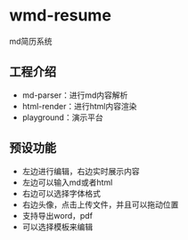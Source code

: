 # wmd-resume
md简历系统

## 工程介绍
- md-parser：进行md内容解析
- html-render：进行html内容渲染
- playground：演示平台

## 预设功能
- 左边进行编辑，右边实时展示内容
- 左边可以输入md或者html
- 右边可以选择字体格式
- 右边头像，点击上传文件，并且可以拖动位置
- 支持导出word，pdf
- 可以选择模板来编辑
